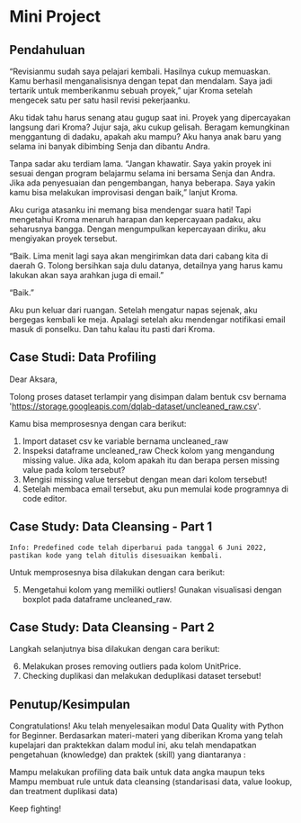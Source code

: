 # Mini Project

## Pendahuluan

“Revisianmu sudah saya pelajari kembali. Hasilnya cukup memuaskan. Kamu berhasil menganalisisnya dengan tepat dan mendalam. Saya jadi tertarik untuk memberikanmu sebuah proyek,” ujar Kroma setelah mengecek satu per satu hasil revisi pekerjaanku.

Aku tidak tahu harus senang atau gugup saat ini. Proyek yang dipercayakan langsung dari Kroma? Jujur saja, aku cukup gelisah. Beragam kemungkinan menggantung di dadaku, apakah aku mampu? Aku hanya anak baru yang selama ini banyak dibimbing Senja dan dibantu Andra. 

Tanpa sadar aku terdiam lama. “Jangan khawatir. Saya yakin proyek ini sesuai dengan program belajarmu selama ini bersama Senja dan Andra. Jika ada penyesuaian dan pengembangan, hanya beberapa. Saya yakin kamu bisa melakukan improvisasi dengan baik,” lanjut Kroma.

Aku curiga atasanku ini memang bisa mendengar suara hati! Tapi mengetahui Kroma menaruh harapan dan kepercayaan padaku, aku seharusnya bangga. Dengan mengumpulkan kepercayaan diriku, aku mengiyakan proyek tersebut. 


“Baik. Lima menit lagi saya akan mengirimkan data dari cabang kita di daerah G. Tolong bersihkan saja dulu datanya, detailnya yang harus kamu lakukan akan saya arahkan juga di email.”


“Baik.”


Aku pun keluar dari ruangan. Setelah mengatur napas sejenak, aku bergegas kembali ke meja. Apalagi setelah aku mendengar notifikasi email masuk di ponselku. Dan tahu kalau itu pasti dari Kroma.

## Case Studi: Data Profiling
Dear Aksara, 

Tolong proses dataset terlampir yang  disimpan dalam bentuk csv bernama 'https://storage.googleapis.com/dqlab-dataset/uncleaned_raw.csv'.

Kamu bisa memprosesnya dengan cara berikut:

1. Import dataset csv ke variable bernama uncleaned_raw
2. Inspeksi dataframe uncleaned_raw
Check kolom yang mengandung missing value. Jika ada, kolom apakah itu dan berapa persen missing value pada kolom tersebut?
3. Mengisi missing value tersebut dengan mean dari kolom tersebut!
4. Setelah membaca email tersebut, aku pun memulai kode programnya di code editor.

## Case Study: Data Cleansing - Part 1
```
Info: Predefined code telah diperbarui pada tanggal 6 Juni 2022, pastikan kode yang telah ditulis disesuaikan kembali.
```

Untuk memprosesnya bisa dilakukan dengan cara berikut:

5. Mengetahui kolom yang memiliki outliers! Gunakan visualisasi dengan boxplot pada dataframe uncleaned_raw.

## Case Study: Data Cleansing - Part 2
Langkah selanjutnya bisa dilakukan dengan cara berikut:

6. Melakukan proses removing outliers pada kolom UnitPrice.
7. Checking duplikasi dan melakukan deduplikasi dataset tersebut!

## Penutup/Kesimpulan
Congratulations! Aku telah menyelesaikan modul Data Quality with Python for Beginner. Berdasarkan materi-materi yang diberikan Kroma yang telah kupelajari dan praktekkan dalam modul ini, aku telah mendapatkan pengetahuan (knowledge) dan praktek (skill) yang diantaranya :

Mampu melakukan profiling data baik untuk data angka maupun teks
Mampu membuat rule untuk data cleansing (standarisasi data, value lookup, dan treatment duplikasi data)
 

Keep fighting!